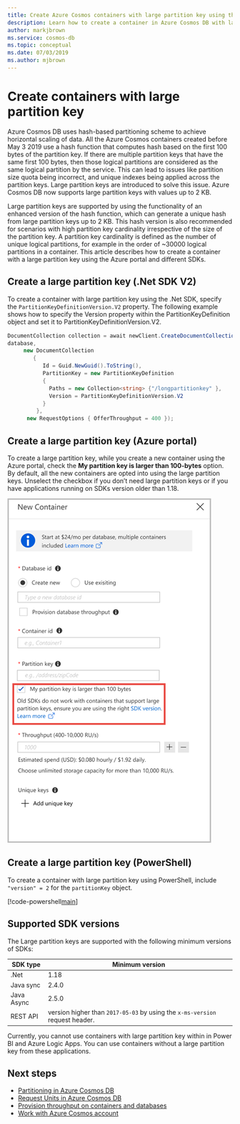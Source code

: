 ```yaml
---
title: Create Azure Cosmos containers with large partition key using the Azure portal and various SDKs.
description: Learn how to create a container in Azure Cosmos DB with large partition key using Azure portal and different SDKs. 
author: markjbrown
ms.service: cosmos-db
ms.topic: conceptual
ms.date: 07/03/2019
ms.author: mjbrown
---
```


# Create containers with large partition key

Azure Cosmos DB uses hash-based partitioning scheme to achieve horizontal scaling of data. All the Azure Cosmos containers created before May 3 2019 use a hash function that computes hash based on the first 100 bytes of the partition key. If there are multiple partition keys that have the same first 100 bytes, then those logical partitions are considered as the same logical partition by the service. This can lead to issues like partition size quota being incorrect, and unique indexes being applied across the partition keys. Large partition keys are introduced to solve this issue. Azure Cosmos DB now supports large partition keys with values up to 2 KB.

Large partition keys are supported by using the functionality of an enhanced version of the hash function, which can generate a unique hash from large partition keys up to 2 KB. This hash version is also recommended for scenarios with high partition key cardinality irrespective of the size of the partition key. A partition key cardinality is defined as the number of unique logical partitions, for example in the order of ~30000 logical partitions in a container. This article describes how to create a container with a large partition key using the Azure portal and different SDKs. 

## Create a large partition key (.Net SDK V2)

To create a container with large partition key using the .Net SDK, specify the `PartitionKeyDefinitionVersion.V2` property. The following example shows how to specify the Version property within the PartitionKeyDefinition object and set it to PartitionKeyDefinitionVersion.V2.

```csharp
DocumentCollection collection = await newClient.CreateDocumentCollectionAsync(
database,
     new DocumentCollection
        {
           Id = Guid.NewGuid().ToString(),
           PartitionKey = new PartitionKeyDefinition
           {
             Paths = new Collection<string> {"/longpartitionkey" },
             Version = PartitionKeyDefinitionVersion.V2
           }
         },
      new RequestOptions { OfferThroughput = 400 });
```

## Create a large partition key (Azure portal) 

To create a large partition key, while you create a new container using the Azure portal, check the **My partition key is larger than 100-bytes** option. By default, all the new containers are opted into using the large partition keys. Unselect the checkbox if you don’t need large partition keys or if you have applications running on SDKs version older than 1.18.

![Create large partition keys using Azure portal](./media/large-partition-keys/large-partition-key-with-portal.png)

## Create a large partition key (PowerShell)

To create a container with large partition key using PowerShell, include `"version" = 2` for the `partitionKey` object.

[!code-powershell[main](../../../../powershell_scripts/cosmosdb/sql/ps-container-large-partition-key.ps1 "Create a container for SQL (Core) API with a large partition key")]

## Supported SDK versions

The Large partition keys are supported with the following minimum versions of SDKs:

|SDK type  | Minimum version   |
|---------|---------|
|.Net     |    1.18     |
|Java sync     |   2.4.0      |
|Java Async   |  2.5.0        |
| REST API | version higher than `2017-05-03` by using the `x-ms-version` request header.|

Currently, you cannot use containers with large partition key within in Power BI and Azure Logic Apps. You can use containers without a large partition key from these applications.

## Next steps

* [Partitioning in Azure Cosmos DB](partitioning-overview.md)
* [Request Units in Azure Cosmos DB](request-units.md)
* [Provision throughput on containers and databases](set-throughput.md)
* [Work with Azure Cosmos account](account-overview.md)


